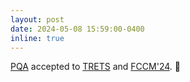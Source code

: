 ```yaml
---
layout: post
date: 2024-05-08 15:59:00-0400
inline: true
---
```


[PQA]( ) accepted to [TRETS](https://dl.acm.org/journal/trets) and [FCCM'24](https://www.fccm.org/). :page_facing_up:
